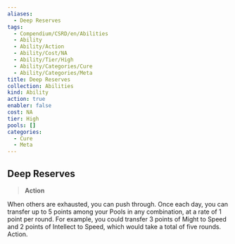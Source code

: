 ```yaml
---
aliases:
  - Deep Reserves
tags:
  - Compendium/CSRD/en/Abilities
  - Ability
  - Ability/Action
  - Ability/Cost/NA
  - Ability/Tier/High
  - Ability/Categories/Cure
  - Ability/Categories/Meta
title: Deep Reserves
collection: Abilities
kind: Ability
action: true
enabler: false
cost: NA
tier: High
pools: []
categories:
  - Cure
  - Meta
---
```

## Deep Reserves  
>**Action**
  
When others are exhausted, you can push through. Once each day, you can transfer up to 5 points among your Pools in any combination, at a rate of 1 point per round. For example, you could transfer 3 points of Might to Speed and 2 points of Intellect to Speed, which would take a total of five rounds. Action.